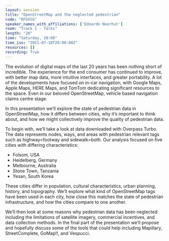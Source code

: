 ```yaml
---
layout: session
title: "OpenStreetMap and the neglected pedestrian"
code: "RFGVSG"
speaker_names_with_affiliations: ['Edoardo Neerhut']
room: "Track 1 - Talks"
length: "20"
time: "Saturday, 20:00"
time_iso: "2021-07-10T20:00:00Z"
resources: []
recording: True
---
```

The evolution of digital maps of the last 20 years has been nothing short of incredible. The experience for the end consumer has continued to improve, with better map data, more intuitive interfaces, and greater portability. A lot of the developments have focused on in-car navigation, with Google Maps, Apple Maps, HERE Maps, and TomTom dedicating significant resources to the space. Even in our beloved OpenStreetMap, vehicle based navigation claims centre stage.

In this presentation we’ll explore the state of pedestrian data in OpenStreetMap, how it differs between cities, why it’s important to think about, and how we might collectively improve the quality of pedestrian data.

To begin with, we’ll take a look at data downloaded with Overpass Turbo. The data represents nodes, ways, and areas with pedestrian relevant tags such as highway=footway and sidewalk=both. Our analysis focused on five cities with differing characteristics:

- Folsom, USA
- Heidelberg, Germany
- Melbourne, Australia
- Stone Town, Tanzania
- Yesan, South Korea

These cities differ in population, cultural characteristics, urban planning, history, and topography. We’ll explore what kind of OpenStreetMap tags have been used in each city, how close this matches the state of pedestrian infrastructure, and how the cities compare to one another.

We’ll then look at some reasons why pedestrian data has been neglected including the limitations of satellite imagery, commercial incentives, and data collection methods. In the final part of the presentation we’ll propose and hopefully discuss some of the tools that could help including Mapillary, StreetComplete, GoMap!!, and Vespucci.
